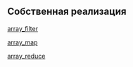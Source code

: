 ## Собственная реализация
[array_filter](https://github.com/Konkin-Ivan/higher_order_functions/tree/main/array_filter)

[array_map](https://github.com/Konkin-Ivan/higher_order_functions/tree/main/array_map)

[array_reduce](https://github.com/Konkin-Ivan/higher_order_functions/tree/main/array_reduce)
